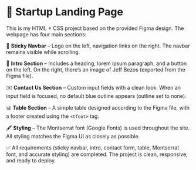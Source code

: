 # 🚀 Startup Landing Page

This is my HTML + CSS project based on the provided Figma design. The webpage has four main sections:

📌 **Sticky Navbar** – Logo on the left, navigation links on the right. The navbar remains visible while scrolling.

👋 **Intro Section** – Includes a heading, lorem ipsum paragraph, and a button on the left. On the right, there’s an image of Jeff Bezos (exported from the Figma file).

✉️ **Contact Us Section** – Custom input fields with a clean look. When an input field is focused, no default blue outline appears (outline set to none).

📊 **Table Section** – A simple table designed according to the Figma file, with a footer created using the `<tfoot>` tag.

🖋️ **Styling** – The Montserrat font (Google Fonts) is used throughout the site. All styling matches the Figma UI as closely as possible.

✅ All requirements (sticky navbar, intro, contact form, table, Montserrat font, and accurate styling) are completed. The project is clean, responsive, and ready to deploy.



